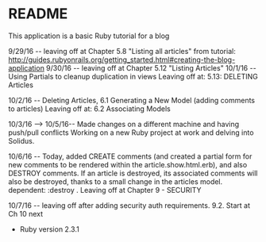 # README
This application is a basic Ruby tutorial for a blog

9/29/16 -- leaving off at Chapter 5.8 "Listing all articles"
from tutorial:
http://guides.rubyonrails.org/getting_started.html#creating-the-blog-application
9/30/16 -- leaving off at Chapter 5.12 "Listing Articles"
10/1/16 -- Using Partials to cleanup duplication in views
          Leaving off at:  5.13:  DELETING Articles

10/2/16 -- Deleting Articles, 6.1 Generating a New Model (adding comments to articles)
        Leaving off at:  6.2 Associating Models

10/3/16 --> 10/5/16-- Made changes on a different machine and having push/pull conflicts
  Working on a new Ruby project at work and delving into Solidus.

  10/6/16 -- Today, added CREATE comments (and created a partial form for new comments to be rendered within the article.show.html.erb), and also DESTROY comments.  If an article is destroyed, its associated comments will also be destroyed, thanks to a small change in the articles model.  dependent: :destroy   .   Leaving off at Chapter 9 - SECURITY

  10/7/16 -- leaving off after adding security auth requirements.  9.2.  Start at Ch 10 next



* Ruby version 2.3.1
